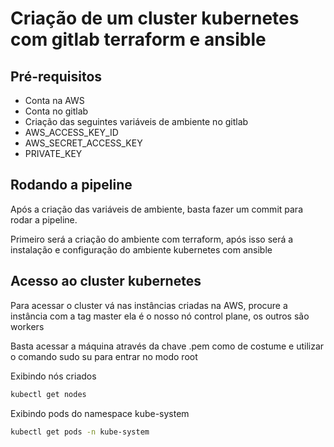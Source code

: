 # Criação de um cluster kubernetes com gitlab terraform e ansible

## Pré-requisitos 

* Conta na AWS
* Conta no gitlab
* Criação das seguintes variáveis de ambiente no gitlab
* AWS_ACCESS_KEY_ID
* AWS_SECRET_ACCESS_KEY
* PRIVATE_KEY

## Rodando a pipeline

Após a criação das variáveis de ambiente, basta fazer um commit para rodar a pipeline.

Primeiro será a criação do ambiente com terraform, após isso será a instalação e configuração do ambiente kubernetes com ansible

## Acesso ao cluster kubernetes

Para acessar o cluster vá nas instâncias criadas na AWS, procure a instância com a tag master
ela é o nosso nó control plane, os outros são workers

Basta acessar a máquina através da chave .pem como de costume e utilizar o comando sudo su para entrar no modo root

Exibindo nós criados

```bash
kubectl get nodes
```

Exibindo pods do namespace kube-system

```bash
kubectl get pods -n kube-system
```
